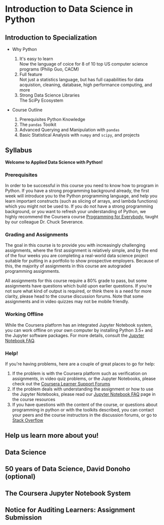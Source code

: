 # Introduction to Data Science in Python

## Introduction to Specialization

+ Why Python
    1. It's easy to learn  
        Now the language of coice for 8 of 10 top US computer science programs (Philip Guo, CACM)
    2. Full feature  
        Not just a statistics language, but has full capabilities for data acquistion, cleaning, database, high performance computing, and more
    3. Strong Data Science Libraries  
        The SciPy Ecosystem

+ Course Outline
    1. Prerequisites Python Knowledge
    2. The `pandas` Toolkit
    3. Advanced Querying and Manipulation with `pandas`
    4. Basic Statistical Analysis with `numpy` and `scipy`, and projects

## Syllabus

__Welcome to Applied Data Science with Python!__

### Prerequisites

In order to be successful in this course you need to know how to program in Python. If you have a strong programming background already, the first week will introduce you to the Python programming language, and help you learn important constructs (such as slicing of arrays, and lambda functions) which you might not be used to. If you do not have a strong programming background, or you want to refresh your understanding of Python, we highly recommend the Coursera course [Programming for Everybody](https://www.coursera.org/learn/python), taught by our colleague Dr. Chuck Severance.

### Grading and Assignments

The goal in this course is to provide you with increasingly challenging assignments, where the first assignment is relatively simple, and by the end of the four weeks you are completing a real-world data science project suitable for putting in a portfolio to show prospective employers. Because of this, the majority of assignments in this course are autograded programming assignments.

All assignments for this course require a 80% grade to pass, but some assignments have questions which build upon earlier questions. If you're not sure what kind of output is required, or think there is a need for more clarity, please head to the course discussion forums. Note that some assignments and in video quizzes may not be mobile friendly.

### Working Offline

While the Coursera platform has an integrated Jupyter Notebook system, you can work offline on your own computer by installing Python 3.5+ and the Jupyter software packages. For more details, consult the [Jupyter Notebook FAQ](https://www.coursera.org/learn/python-data-analysis/resources/0dhYG).

### Help!

If you're having problems, here are a couple of great places to go for help:

1. If the problem is with the Coursera platform such as verification on assignments, in video quiz problems, or the Jupyter Notebooks, please check out the [Coursera Learner Support Forums](https://learner.coursera.help/hc/en-us/requests)
2. If the problem deals with understanding the assignment or how to use the Jupyter Notebooks, please read our [Jupyter Notebook FAQ](https://www.coursera.org/learn/python-data-analysis/resources/0dhYG) page in the course resources
3. If you have questions with the content of the course, or questions about programming in python or with the toolkits described, you can contact your peers and the course instructors in the discussion forums, or go to [Stack Overflow](http://stackoverflow.com/questions/tagged/python)


## Help us learn more about you!

## Data Science

## 50 years of Data Science, David Donoho (optional)

## The Coursera Jupyter Notebook System

## Notice for Auditing Learners: Assignment Submission